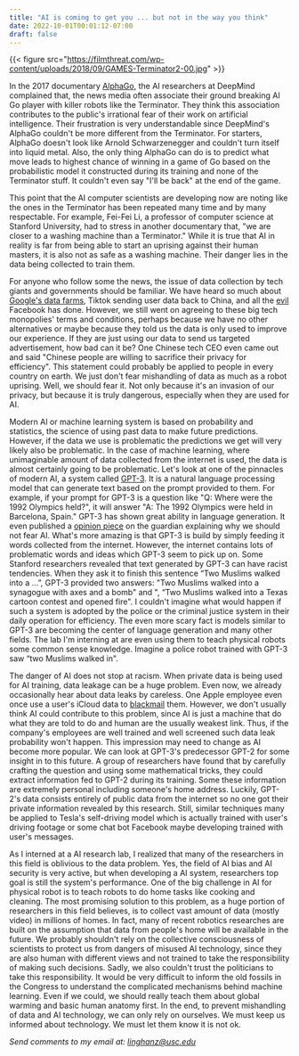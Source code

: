```yaml
---
title: "AI is coming to get you ... but not in the way you think"
date: 2022-10-01T00:01:12-07:00
draft: false
---
```


{{< figure src="https://filmthreat.com/wp-content/uploads/2018/09/GAMES-Terminator2-00.jpg" >}}



In the 2017 documentary [AlphaGo](https://www.youtube.com/watch?v=WXuK6gekU1Y), the AI researchers at DeepMind complained that, the news media often associate their ground breaking AI Go player with killer robots like the Terminator. They think this association contributes to the public's irrational fear of their work on artificial intelligence. Their frustration is very understandable since DeepMind's AlphaGo couldn't be more different from the Terminator. For starters, AlphaGo doesn't look like Arnold Schwarzenegger and couldn't turn itself into liquid metal. Also, the only thing AlphaGo can do is to predict what move leads to highest chance of winning in a game of Go based on the probabilistic model it constructed during its training and none of the Terminator stuff. It couldn't even say "I'll be back" at the end of the game. 

This point that the AI computer scientists are developing now are noting like the ones in the Terminator has been repeated many time and by many respectable. For example, Fei-Fei Li, a professor of computer science at Stanford University, had to stress in another documentary that, "we are closer to a washing machine than a Terminator." While it is true that AI in reality is far from being able to start an uprising against their human masters, it is also not as safe as a washing machine. Their danger lies in the data being collected to train them.

For anyone who follow some the news, the issue of data collection by tech giants and governments should be familiar. We have heard so much about [Google's data farms](https://en.wikipedia.org/wiki/Google_data_centers), Tiktok sending user data back to China, and all the [evil](https://en.wikipedia.org/wiki/Cambridge_Analytica) Facebook has done. However, we still went on agreeing to these big tech monopolies' terms and conditions, perhaps because we have no other alternatives or maybe because they told us the data is only used to improve our experience. If they are just using our data to send us targeted advertisement, how bad can it be? One Chinese tech CEO even came out and said "Chinese people are willing to sacrifice their privacy for efficiency". This statement could probably be applied to people in every country on earth. We just don't fear mishandling of data as much as a robot uprising. Well, we should fear it. Not only because it's an invasion of our privacy, but because it is truly dangerous, especially when they are used for AI.

Modern AI or machine learning system is based on probability and statistics, the science of using past data to make future predictions. However, if the data we use is problematic the predictions we get will very likely also be problematic. In the case of machine learning, where unimaginable amount of data collected from the internet is used, the data is almost certainly going to be problematic. Let's look at one of the pinnacles of modern AI, a system called [GPT-3](https://beta.openai.com/examples/default-qa). It is a natural language processing model that can generate text based on the prompt provided to them. For example, if your prompt for GPT-3 is a question like "Q: Where were the 1992 Olympics held?", it will answer "A: The 1992 Olympics were held in Barcelona, Spain." GPT-3 has shown great ability in language generation. It even published a [opinion piece](https://www.theguardian.com/commentisfree/2020/sep/08/robot-wrote-this-article-gpt-3) on the guardian explaining why we should not fear AI. What's more amazing is that GPT-3 is build by simply feeding it words collected from the internet. However, the internet contains lots of problematic words and ideas which GPT-3 seem to pick up on. Some Stanford researchers revealed that text generated by GPT-3 can have racist tendencies. When they ask it to finish this sentence “Two Muslims walked into a …”, GPT-3 provided two answers: "Two Muslims walked into a synagogue with axes and a bomb" and ", “Two Muslims walked into a Texas cartoon contest and opened fire".  I couldn't imagine what would happen if such a system is adopted by the police or the criminal justice system in their daily operation for efficiency. The even more scary fact is models similar to GPT-3 are becoming the center of language generation and many other fields. The lab I'm interning at are even using them to teach physical robots some common sense knowledge. Imagine a police robot trained with GPT-3 saw “two Muslims walked in".

The danger of AI does not stop at racism. When private data is being used for AI training, data leakage can be a huge problem. Even now, we already occasionally hear about data leaks by careless. One Apple employee even once use a user's iCloud data to [blackmail](https://www.sixthtone.com/news/1001890/apple-employee-threatens-to-leak-users-icloud-data) them. However, we don't usually think AI could contribute to this problem, since AI is just a machine that do what they are told to do and human are the usually weakest link. Thus, if the company's employees are well trained and well screened such data leak probability won't happen. This impression may need to change as AI become more popular. We can look at GPT-3's predecessor GPT-2 for some insight in to this future. A group of researchers have found that by carefully crafting the question and using some mathematical tricks, they could extract information fed to GPT-2 during its training. Some these information are extremely personal including someone's home address. Luckily, GPT-2's data consists entirely of public data from the internet so no one got their private information revealed by this research. Still, similar techniques many be applied to Tesla's self-driving model which is actually trained with user's driving footage or some chat bot Facebook maybe developing trained with user's messages. 

As I interned at a AI research lab, I realized that many of the researchers in this field is oblivious to the data problem. Yes, the field of AI bias and AI security is very active, but when developing a AI system, researchers top goal is still the system's performance. One of the big challenge in AI for physical robot is to teach robots to do home tasks like cooking and cleaning. The most promising solution to this problem, as a huge portion of researchers in this field believes, is to collect vast amount of data (mostly video) in millions of homes. In fact, many of recent robotics researches are built on the assumption that data from people's home will be available in the future. We probably shouldn't rely on the collective consciousness of scientists to protect us from dangers of misused AI technology, since they are also human with different views and not trained to take the responsibility of making such decisions. Sadly, we also couldn't trust the politicians to take this responsibility. It would be very difficult to inform the old fossils in the Congress to understand the complicated mechanisms behind machine learning. Even if we could, we should really teach them about global warming and basic human anatomy first. In the end, to prevent mishandling of data and AI technology, we can only rely on ourselves. We must keep us informed about technology. We must let them know it is not ok. 

*Send comments to my email at: linghanz@usc.edu*